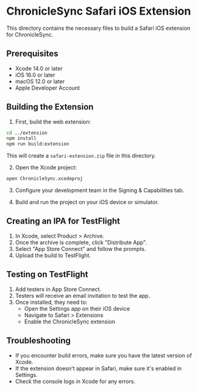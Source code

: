 # ChronicleSync Safari iOS Extension

This directory contains the necessary files to build a Safari iOS extension for ChronicleSync.

## Prerequisites

- Xcode 14.0 or later
- iOS 16.0 or later
- macOS 12.0 or later
- Apple Developer Account

## Building the Extension

1. First, build the web extension:

```bash
cd ../extension
npm install
npm run build:extension
```

This will create a `safari-extension.zip` file in this directory.

2. Open the Xcode project:

```bash
open ChronicleSync.xcodeproj
```

3. Configure your development team in the Signing & Capabilities tab.

4. Build and run the project on your iOS device or simulator.

## Creating an IPA for TestFlight

1. In Xcode, select Product > Archive.
2. Once the archive is complete, click "Distribute App".
3. Select "App Store Connect" and follow the prompts.
4. Upload the build to TestFlight.

## Testing on TestFlight

1. Add testers in App Store Connect.
2. Testers will receive an email invitation to test the app.
3. Once installed, they need to:
   - Open the Settings app on their iOS device
   - Navigate to Safari > Extensions
   - Enable the ChronicleSync extension

## Troubleshooting

- If you encounter build errors, make sure you have the latest version of Xcode.
- If the extension doesn't appear in Safari, make sure it's enabled in Settings.
- Check the console logs in Xcode for any errors.
